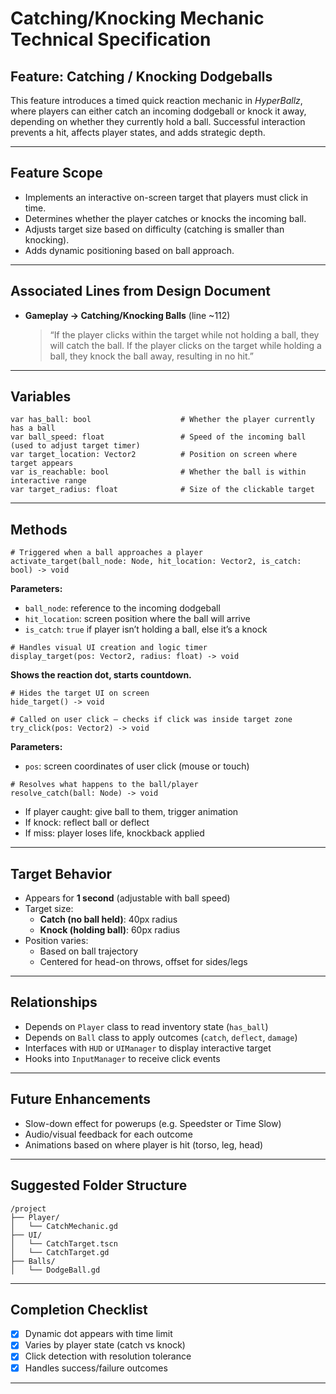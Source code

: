 # Catching/Knocking Mechanic Technical Specification

## Feature: Catching / Knocking Dodgeballs

This feature introduces a timed quick reaction mechanic in *HyperBallz*, where players can either catch an incoming dodgeball or knock it away, depending on whether they currently hold a ball. Successful interaction prevents a hit, affects player states, and adds strategic depth.

---

## Feature Scope
- Implements an interactive on-screen target that players must click in time.
- Determines whether the player catches or knocks the incoming ball.
- Adjusts target size based on difficulty (catching is smaller than knocking).
- Adds dynamic positioning based on ball approach.

---

## Associated Lines from Design Document
- **Gameplay → Catching/Knocking Balls** (line ~112)
  > “If the player clicks within the target while not holding a ball, they will catch the ball. If the player clicks on the target while holding a ball, they knock the ball away, resulting in no hit.”

---

## Variables
```gdscript
var has_ball: bool                    # Whether the player currently has a ball
var ball_speed: float                 # Speed of the incoming ball (used to adjust target timer)
var target_location: Vector2          # Position on screen where target appears
var is_reachable: bool                # Whether the ball is within interactive range
var target_radius: float              # Size of the clickable target
```

---

## Methods
```gdscript
# Triggered when a ball approaches a player
activate_target(ball_node: Node, hit_location: Vector2, is_catch: bool) -> void
```
**Parameters:**
- `ball_node`: reference to the incoming dodgeball
- `hit_location`: screen position where the ball will arrive
- `is_catch`: `true` if player isn’t holding a ball, else it’s a knock

```gdscript
# Handles visual UI creation and logic timer
display_target(pos: Vector2, radius: float) -> void
```
**Shows the reaction dot, starts countdown.**

```gdscript
# Hides the target UI on screen
hide_target() -> void
```

```gdscript
# Called on user click — checks if click was inside target zone
try_click(pos: Vector2) -> void
```
**Parameters:**
- `pos`: screen coordinates of user click (mouse or touch)

```gdscript
# Resolves what happens to the ball/player
resolve_catch(ball: Node) -> void
```
- If player caught: give ball to them, trigger animation
- If knock: reflect ball or deflect
- If miss: player loses life, knockback applied

---

## Target Behavior
- Appears for **1 second** (adjustable with ball speed)
- Target size:
  - **Catch (no ball held)**: 40px radius
  - **Knock (holding ball)**: 60px radius
- Position varies:
  - Based on ball trajectory
  - Centered for head-on throws, offset for sides/legs

---

## Relationships
- Depends on `Player` class to read inventory state (`has_ball`)
- Depends on `Ball` class to apply outcomes (`catch`, `deflect`, `damage`)
- Interfaces with `HUD` or `UIManager` to display interactive target
- Hooks into `InputManager` to receive click events

---

## Future Enhancements
- Slow-down effect for powerups (e.g. Speedster or Time Slow)
- Audio/visual feedback for each outcome
- Animations based on where player is hit (torso, leg, head)

---

## Suggested Folder Structure
```
/project
├── Player/
│   └── CatchMechanic.gd
├── UI/
│   └── CatchTarget.tscn
│   └── CatchTarget.gd
├── Balls/
│   └── DodgeBall.gd
```

---

## Completion Checklist
- [x] Dynamic dot appears with time limit
- [x] Varies by player state (catch vs knock)
- [x] Click detection with resolution tolerance
- [x] Handles success/failure outcomes

---
